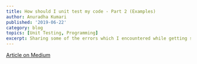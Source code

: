 ```yaml
---
title: How should I unit test my code - Part 2 (Examples)
author: Anuradha Kumari
published: '2019-06-22'
category: blog
topics: [Unit Testing, Programming]
excerpt: Sharing some of the errors which I encountered while getting started with Flutter and how can we solve them.
---
```


[Article on Medium](https://anuradhak.medium.com/how-should-i-unit-test-my-code-part-2-examples-6579436c71db)

